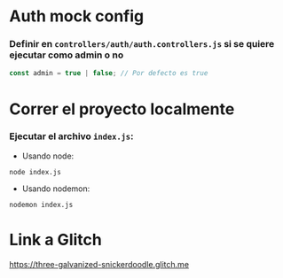 # Auth mock config
### Definir en `controllers/auth/auth.controllers.js` si se quiere ejecutar como admin o no
```js
const admin = true | false; // Por defecto es true
```
# Correr el proyecto localmente
### Ejecutar el archivo `index.js`:
  * Usando node: 
```
node index.js 
```
  * Usando nodemon: 
```
nodemon index.js 
``` 

# Link a Glitch

https://three-galvanized-snickerdoodle.glitch.me

